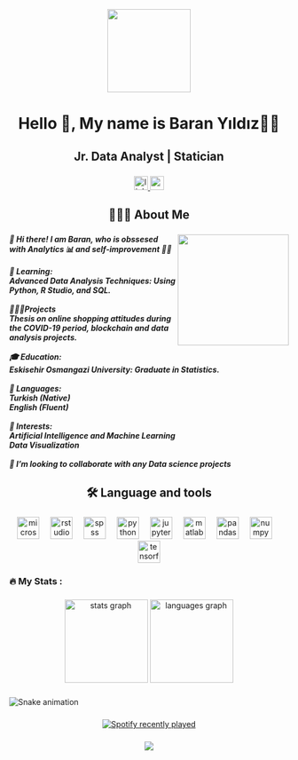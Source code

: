 <div align="center">
  <img height="150" src="https://camo.githubusercontent.com/f5a8ba4f28fe3ec8d5eb73dfa2303873b5d7122fb1ba08a5946e24d6c13e82c4/68747470733a2f2f6d656469612e6c6963646e2e636f6d2f646d732f696d6167652f4334443132415145536a37322d733567454b672f61727469636c652d636f7665725f696d6167652d736872696e6b5f3630305f323030302f302f313632363735333836373131303f653d3231343734383336343726763d6265746126743d4b6637594175775a74794347594c4e63682d4d676335654f432d376837754c5f646e424149677341465251"  />
</div>

###

<h1 align="center">Hello 👋, My name is Baran Yıldız🫅🏻</h1>

###

<h2 align="center">Jr. Data Analyst | Statician</h2>

###

<div align="center">
  <a href="www.linkedin.com/in/baran-yıldız-3703582ba" target="_blank">
    <img src="https://img.shields.io/static/v1?message=LinkedIn&logo=linkedin&label=&color=0077B5&logoColor=white&labelColor=&style=for-the-badge" height="25" alt="linkedin logo"  />
  </a>
  <a href="yildizz.baran23@gmail.com" target="_blank">
    <img src="https://img.shields.io/static/v1?message=Gmail&logo=gmail&label=&color=D14836&logoColor=white&labelColor=&style=for-the-badge" height="25" alt="gmail logo"  />
  </a>
</div>

###

<h2 align="center">👨🏽‍💻 About Me</h2>

###

<img align="right" height="200" src="https://miro.medium.com/v2/resize:fit:1400/0*H4cHks1eEdrW7Zlz.gif"  />

###

<h5 align="left">👋 Hi there! I am Baran, who is obssesed with Analytics 📊 and self-improvement 🏃‍➡️<br><br>🌱 Learning:<br>Advanced Data Analysis Techniques: Using Python, R Studio, and SQL.<br><br>👨🏽‍💻Projects<br> Thesis on online shopping attitudes during the COVID-19 period, blockchain and data analysis projects.<br><br>🎓 Education:<br>Eskisehir Osmangazi University: Graduate in Statistics.<br><br>💬 Languages:<br>Turkish (Native)<br>English (Fluent)<br><br>🚀 Interests:<br>Artificial Intelligence and Machine Learning<br>Data Visualization<br><br>📎 I’m looking to collaborate with any Data science projects</h5>

###

<h2 align="center">🛠 Language and tools</h2>

###

<div align="center">
  <img src="https://cdn.jsdelivr.net/gh/devicons/devicon/icons/microsoftsqlserver/microsoftsqlserver-plain.svg" height="40" alt="microsoftsqlserver logo"  />
  <img width="12" />
  <img src="https://cdn.jsdelivr.net/gh/devicons/devicon/icons/rstudio/rstudio-original.svg" height="40" alt="rstudio logo"  />
  <img width="12" />
  <img src="https://cdn.jsdelivr.net/gh/devicons/devicon/icons/spss/spss-original.svg" height="40" alt="spss logo"  />
  <img width="12" />
  <img src="https://cdn.jsdelivr.net/gh/devicons/devicon/icons/python/python-original.svg" height="40" alt="python logo"  />
  <img width="12" />
  <img src="https://cdn.jsdelivr.net/gh/devicons/devicon/icons/jupyter/jupyter-original.svg" height="40" alt="jupyter logo"  />
  <img width="12" />
  <img src="https://cdn.jsdelivr.net/gh/devicons/devicon/icons/matlab/matlab-original.svg" height="40" alt="matlab logo"  />
  <img width="12" />
  <img src="https://cdn.jsdelivr.net/gh/devicons/devicon/icons/pandas/pandas-original.svg" height="40" alt="pandas logo"  />
  <img width="12" />
  <img src="https://cdn.jsdelivr.net/gh/devicons/devicon/icons/numpy/numpy-original.svg" height="40" alt="numpy logo"  />
  <img width="12" />
  <img src="https://cdn.jsdelivr.net/gh/devicons/devicon/icons/tensorflow/tensorflow-original.svg" height="40" alt="tensorflow logo"  />
</div>

###

<h3 align="left">🔥   My Stats :</h3>

###

<div align="center">
  <img src="https://github-readme-stats.vercel.app/api?username=yildizbaran&hide_title=false&hide_rank=false&show_icons=true&include_all_commits=true&count_private=true&disable_animations=false&theme=dracula&locale=en&hide_border=false&order=1" height="150" alt="stats graph"  />
  <img src="https://github-readme-stats.vercel.app/api/top-langs?username=yildizbaran&locale=en&hide_title=false&layout=compact&card_width=320&langs_count=5&theme=dracula&hide_border=false&order=2" height="150" alt="languages graph"  />
</div>

###

<img src="https://raw.githubusercontent.com/yildizbaran/yildizbaran/output/snake.svg" alt="Snake animation" />

###

<div align="center">
  <a href="https://open.spotify.com/user/brnyldz99">
    <img src="https://spotify-recently-played-readme.vercel.app/api?user=brnyldz99&count=5" alt="Spotify recently played"  />
  </a>
</div>

###

<div align="center">
  <img src="https://profile-counter.glitch.me/yildizbaran/count.svg?"  />
</div>

###
